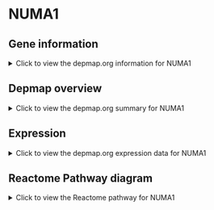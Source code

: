 <h1>NUMA1</h1>

<h2>Gene information</h2>
<details>
  <summary>Click to view the depmap.org information for NUMA1</summary>
  <p><a href="https://depmap.org/portal/gene/NUMA1?tab=about" target="_BLANK">Open page in a new tab...</a></p>
  <iframe src="https://depmap.org/portal/gene/NUMA1?tab=about" style="border:none;width:100%;height:800px"></iframe>
</details>

<h2>Depmap overview</h2>
<details>
  <summary>Click to view the depmap.org summary for NUMA1</summary>
  <p><a href="https://depmap.org/portal/gene/NUMA1?tab=overview" target="_BLANK">Open page in a new tab...</a></p>
  <iframe src="https://depmap.org/portal/gene/NUMA1?tab=overview" style="border:none;width:100%;height:800px"></iframe>
</details>

<h2>Expression</h2>
<details>
  <summary>Click to view the depmap.org expression data for NUMA1</summary>
  <p><a href="https://depmap.org/portal/gene/NUMA1?tab=characterization" target="_BLANK">Open page in a new tab...</a></p>
  <iframe src="https://depmap.org/portal/gene/NUMA1?tab=characterization" style="border:none;width:100%;height:800px"></iframe>
</details>



<h2>Reactome Pathway diagram</h2>
<details>
  <summary>Click to view the Reactome pathway for NUMA1</summary>
  <p><a href="https://reactome.org/PathwayBrowser/#/R-HSA-68875" target="_BLANK">Open page in a new tab...</a></p>
  <p>Mitotic Prophase</p>
<iframe src="https://reactome.org/PathwayBrowser/#/R-HSA-68875" style="border:none;width:100%;height:800px"></iframe>
</details>




